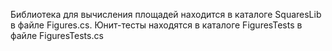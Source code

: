 Библиотека для вычисления площадей находится в каталоге SquaresLib в файле Figures.cs.
Юнит-тесты находятся в каталоге FiguresTests в файле FiguresTests.cs
